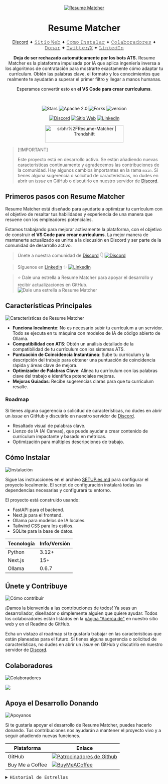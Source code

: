 <div align="center">

[![Resume Matcher](assets/page_2.png)](https://www.resumematcher.fyi)

# Resume Matcher


[Discord](https://dsc.gg/resume-matcher) ✦ [𝚂𝚒𝚝𝚒𝚘 𝚆𝚎𝚋](https://resumematcher.fyi) ✦ [𝙲𝚘́𝚖𝚘 𝙸𝚗𝚜𝚝𝚊𝚕𝚊𝚛](#cómo-instalar) ✦ [𝙲𝚘𝚕𝚊𝚋𝚘𝚛𝚊𝚍𝚘𝚛𝚎𝚜](#colaboradores) ✦ [𝙳𝚘𝚗𝚊𝚛](#apoya-el-desarrollo-donando) ✦ [𝚃𝚠𝚒𝚝𝚝𝚎𝚛/𝚇](https://twitter.com/_srbhr_) ✦ [𝙻𝚒𝚗𝚔𝚎𝚍𝙸𝚗](https://www.linkedin.com/company/resume-matcher/)

**Deja de ser rechazado automáticamente por los bots ATS.** Resume Matcher es la plataforma impulsada por IA que aplica ingeniería inversa a los algoritmos de contratación para mostrarte exactamente cómo adaptar tu currículum. Obtén las palabras clave, el formato y los conocimientos que realmente te ayudarán a superar el primer filtro y llegar a manos humanas.

Esperamos convertir esto en **el VS Code para crear currículums**.

</div>

<br>

<div align="center">

![Stars](https://img.shields.io/github/stars/srbhr/Resume-Matcher?labelColor=black&style=for-the-badge&color=c20a71)
![Apache 2.0](https://img.shields.io/github/license/srbhr/Resume-Matcher?labelColor=black&style=for-the-badge&color=c20a71) ![Forks](https://img.shields.io/github/forks/srbhr/Resume-Matcher?labelColor=black&style=for-the-badge&color=c20a71) ![version](https://img.shields.io/badge/Version-0.1%20Veridis%20Quo-FFF?labelColor=black&logo=LinkedIn&style=for-the-badge&color=c20a71)


[![Discord](https://img.shields.io/discord/1122069176962531400?labelColor=black&logo=discord&logoColor=c20a71&style=for-the-badge&color=c20a71)](https://dsc.gg/resume-matcher) [![Sitio Web](https://img.shields.io/badge/website-Resume%20Matcher-FFF?labelColor=black&style=for-the-badge&color=c20a71)](https://resumematcher.fyi) [![LinkedIn](https://img.shields.io/badge/LinkedIn-Resume%20Matcher-FFF?labelColor=black&logo=LinkedIn&style=for-the-badge&color=c20a71)](https://www.linkedin.com/company/resume-matcher/)

<a href="https://trendshift.io/repositories/565" target="_blank"><img src="https://trendshift.io/api/badge/repositories/565" alt="srbhr%2FResume-Matcher | Trendshift" style="width: 250px; height: 55px;" width="250" height="55"/></a>

</div>

> \[!IMPORTANT]
>
> Este proyecto está en desarrollo activo. Se están añadiendo nuevas características continuamente y agradecemos las contribuciones de la comunidad. Hay algunos cambios importantes en la rama `main`. Si tienes alguna sugerencia o solicitud de características, no dudes en abrir un *issue* en GitHub o discutirlo en nuestro servidor de [Discord](https://dsc.gg/resume-matcher).


## Primeros pasos con Resume Matcher

Resume Matcher está diseñado para ayudarte a optimizar tu currículum con el objetivo de resaltar tus habilidades y experiencia de una manera que resuene con los empleadores potenciales.

Estamos trabajando para mejorar activamente la plataforma, con el objetivo de construir **el VS Code para crear currículums**. La mejor manera de mantenerte actualizado es unirte a la discusión en Discord y ser parte de la comunidad de desarrollo activo.

> Únete a nuestra comunidad de [Discord](https://dsc.gg/resume-matcher) 👇
[![Discord](assets/resume_matcher_discord.png)](https://dsc.gg/resume-matcher)

> Síguenos en [LinkedIn](https://www.linkedin.com/company/resume-matcher/) ✨
[![LinkedIn](assets/resume_matcher_linkedin.png)](https://www.linkedin.com/company/resume-matcher/)

> ⭐ Dale una estrella a Resume Matcher para apoyar el desarrollo y recibir actualizaciones en GitHub.
![Dale una estrella a Resume Matcher](assets/star_resume_matcher.png)

## Características Principales

![Características de Resume Matcher](assets/resume_matcher_features.png)

- **Funciona localmente**: No es necesario subir tu currículum a un servidor. Todo se ejecuta en tu máquina con modelos de IA de código abierto de Ollama.
- **Compatibilidad con ATS**: Obtén un análisis detallado de la compatibilidad de tu currículum con los sistemas ATS.
- **Puntuación de Coincidencia Instantánea**: Sube tu currículum y la descripción del trabajo para obtener una puntuación de coincidencia rápida y áreas clave de mejora.
- **Optimizador de Palabras Clave**: Alinea tu currículum con las palabras clave del trabajo e identifica potenciales mejoras.
- **Mejoras Guiadas**: Recibe sugerencias claras para que tu currículum resalte.

### Roadmap

Si tienes alguna sugerencia o solicitud de características, no dudes en abrir un *issue* en GitHub y discutirlo en nuestro servidor de [Discord](https://dsc.gg/resume-matcher).

- Resaltado visual de palabras clave.
- Lienzo de IA (AI Canvas), que puede ayudar a crear contenido de currículum impactante y basado en métricas.
- Optimización para múltiples descripciones de trabajo.

## Cómo Instalar

![Instalación](assets/how_to_install_resumematcher.png)

Sigue las instrucciones en el archivo [SETUP.es.md](SETUP.es.md) para configurar el proyecto localmente. El script de configuración instalará todas las dependencias necesarias y configurará tu entorno.

El proyecto está construido usando:

- FastAPI para el backend.
- Next.js para el frontend.
- Ollama para modelos de IA locales.
- Tailwind CSS para los estilos.
- SQLite para la base de datos.

| Tecnología   | Info/Versión                                  |
|--------------|-----------------------------------------------|
| Python       | 3.12+                                         |
| Next.js      | 15+                                           |
| Ollama       | 0.6.7                                         |


## Únete y Contribuye

![Cómo contribuir](assets/how_to_contribute.png)

¡Damos la bienvenida a las contribuciones de todos! Ya seas un desarrollador, diseñador o simplemente alguien que quiere ayudar. Todos los colaboradores están listados en la [página "Acerca de"](https://resumematcher.fyi/about) en nuestro sitio web y en el Readme de GitHub.

Echa un vistazo al roadmap si te gustaría trabajar en las características que están planeadas para el futuro. Si tienes alguna sugerencia o solicitud de características, no dudes en abrir un *issue* en GitHub y discutirlo en nuestro servidor de [Discord](https://dsc.gg/resume-matcher).

## Colaboradores
![Colaboradores](assets/contributors.png)

<a href="https://github.com/srbhr/Resume-Matcher/graphs/contributors">
  <img src="https://contrib.rocks/image?repo=srbhr/Resume-Matcher" />
</a>

## Apoya el Desarrollo Donando
![Apoyanos](assets/supporting_resume_matcher.png)

Si te gustaría apoyar el desarrollo de Resume Matcher, puedes hacerlo donando. Tus contribuciones nos ayudarán a mantener el proyecto vivo y a seguir añadiendo nuevas funciones.

| Plataforma  | Enlace                                   |
|-----------|----------------------------------------|
| GitHub    | [![Patrocinadores de Github](https://img.shields.io/github/sponsors/srbhr?style=for-the-badge&color=c20a71&labelColor=black&logo=github)](https://github.com/sponsors/srbhr) |
| Buy Me a Coffee | [![BuyMeACoffee](https://img.shields.io/badge/Buy%20Me%20a%20Coffee-ffdd00?style=for-the-badge&logo=buy-me-a-coffee&color=c20a72&logoColor=white)](https://www.buymeacoffee.com/srbhr) |

<details>
  <summary><kbd>Historial de Estrellas</kbd></summary>
  <picture>
    <source media="(prefers-color-scheme: dark)" srcset="https://api.star-history.com/svg?repos=srbhr/resume-matcher&theme=dark&type=Date">
    <img width="100%" src="https://api.star-history.com/svg?repos=srbhr/resume-matcher&theme=dark&type=Date">
  </picture>
</details>